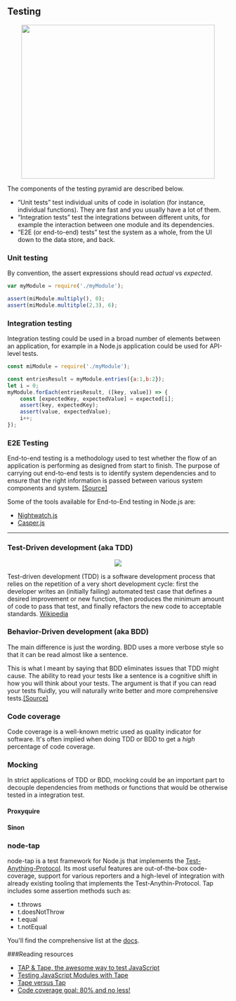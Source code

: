 ## Testing

<p align="center"><img width="440" height="350" src ="http://i.imgur.com/Ba9iGlr.png"/></p>

The components of the testing pyramid are described below.

- “Unit tests” test individual units of code in isolation (for instance, individual functions). They are fast and you usually have a lot of them.
- “Integration tests” test the integrations between different units, for example the interaction between one module and its dependencies.
- “E2E (or end-to-end) tests” test the system as a whole, from the UI down to the data store, and back.

### Unit testing
By convention, the assert expressions should read _actual_ vs _expected_.
```js
var myModule = require('./myModule');

assert(miModule.multiply(), 0);
assert(miModule.multitple(2,3), 6);
```

### Integration testing
Integration testing could be used in a broad number of elements between an application, for example in a Node.js application could be used for API-level tests.
```js
const miModule = require('./myModule');

const entriesResult = myModule.entries({a:1,b:2});
let i = 0;
myModule.forEach(entriesResult, ([key, value]) => {
    const [expectedKey, expectedValue] = expected[i];
    assert(key, expectedKey);
    assert(value, expectedValue);
    i++;
});
```


### E2E Testing
End-to-end testing is a methodology used to test whether the flow of an application is performing as designed from start to finish. The purpose of carrying out end-to-end tests is to identify system dependencies and to ensure that the right information is passed between various system components and system. [\[Source\]](https://www.techopedia.com/definition/7035/end-to-end-test)

Some of the tools available for End-to-End testing in Node.js are:
- [Nightwatch.js](http://nightwatchjs.org/)
- [Casper.js](http://casperjs.org/)


--------------------------

### Test-Driven development (aka TDD)
<p align="center"><img src ="http://joshldavis.com/img/tdd-vs-bdd/tdd-flowchart.png" /></p>

Test-driven development (TDD) is a software development process that relies on the repetition of a very short development cycle: first the developer writes an (initially failing) automated test case that defines a desired improvement or new function, then produces the minimum amount of code to pass that test, and finally refactors the new code to acceptable standards. [Wikipedia](https://en.wikipedia.org/wiki/Test-driven_development)

### Behavior-Driven development (aka BDD)
The main difference is just the wording. BDD uses a more verbose style so that it can be read almost like a sentence.

This is what I meant by saying that BDD eliminates issues that TDD might cause. The ability to read your tests like a sentence is a cognitive shift in how you will think about your tests. The argument is that if you can read your tests fluidly, you will naturally write better and more comprehensive tests.[\[Source\]](http://joshldavis.com/2013/05/27/difference-between-tdd-and-bdd/)

### Code coverage
Code coverage is a well-known metric used as quality indicator for software. It's often implied when doing TDD or BDD to get a _high_ percentage of code coverage.

### Mocking
In strict applications of TDD or BDD, mocking could be an important part to decouple dependencies from methods or functions that would be otherwise tested in a integration test.

#### Proxyquire
#### Sinon

### node-tap
node-tap is a test framework for Node.js that implements the [Test-Anything-Protocol](https://testanything.org/). Its most useful features are out-of-the-box code-coverage, support for various reporters and a high-level of integration with already existing tooling that implements the Test-Anythin-Protocol.
Tap includes some assertion methods such as:
- t.throws
- t.doesNotThrow
- t.equal
- t.notEqual

You'll find the comprehensive list at the [docs](http://www.node-tap.org/asserts/).

###Reading resources
- [TAP & Tape, the awesome way to test JavaScript](http://www.macwright.org/2014/03/11/tape-is-cool.html)
- [Testing JavaScript Modules with Tape](https://ponyfoo.com/articles/testing-javascript-modules-with-tape)
- [Tape versus Tap](https://remysharp.com/2016/02/08/testing-tape-vs-tap)
- [Code coverage goal: 80% and no less!](http://googletesting.blogspot.com.ar/2010/07/code-coverage-goal-80-and-no-less.html)
